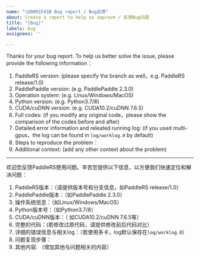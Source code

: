 ```yaml
---
name: "\U0001F41B Bug report / Bug反馈"
about: Create a report to help us improve / 反馈Bug问题
title: "[Bug]"
labels: bug
assignees: ''

---
```


Thanks for your bug report. To help us better solve the issue, please provide the following information：
 1. PaddleRS version: (please specify the branch as well，e.g. PaddleRS release/1.0)
 2. PaddlePaddle version: (e.g. PaddlePaddle 2.3.0)
 3. Operation system: (e.g. Linux/Windows/MacOS)
 4. Python version: (e.g. Python3.7/8)
 5. CUDA/cuDNN version: (e.g. CUDA10.2/cuDNN 7.6.5)
 6. Full codes: (if you modify any original code，please show the comparison of the codes before and after)
 7. Detailed error information and releated running log: (if you used multi-gpus，the log can be found in `log/worklog.0` by default)
 8. Steps to reproduce the problem：
 9. Additional context: (add any other context about the problem)

---

欢迎您反馈PaddleRS使用问题。辛苦您提供以下信息，以方便我们快速定位和解决问题：
 1. PaddleRS版本：（请提供版本号和分支信息，如PaddleRS release/1.0）
 2. PaddlePaddle版本：（如PaddlePaddle 2.3.0）
 3. 操作系统信息：（如Linux/Windows/MacOS）
 4. Python版本号：（如Python3.7/8）
 5. CUDA/cuDNN版本：（ 如CUDA10.2/cuDNN 7.6.5等）
 6. 完整的代码：(若修改过原代码，请提供修改前后代码对比）
 7. 详细的错误信息与相关log：（若使用多卡，log默认保存在`log/worklog.0`）
 8. 问题复现步骤：
 9. 其他内容: （增加其他与问题相关的内容）
